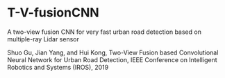 # T-V-fusionCNN
A two-view fusion CNN for very fast urban road detection based on multiple-ray Lidar sensor

Shuo Gu, Jian Yang, and Hui Kong, Two-View Fusion based Convolutional Neural Network for Urban Road Detection, IEEE Conference on 
Intelligent Robotics and Systems (IROS), 2019
